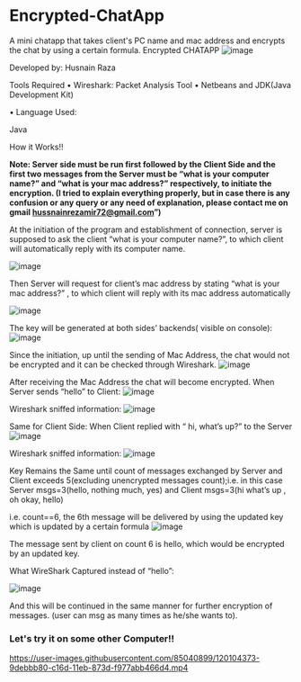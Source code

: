 # Encrypted-ChatApp
A mini chatapp that takes client's PC name and mac address and encrypts the chat by using a certain formula.
Encrypted CHATAPP
![image](https://user-images.githubusercontent.com/85040899/120102725-dedfd200-c165-11eb-9b7c-734a6028f7df.png)


Developed by: Husnain Raza

Tools Required
•	Wireshark: Packet Analysis Tool
•	Netbeans and JDK(Java Development Kit)

•	Language Used:
	
Java 


How it Works!!




<b>Note: Server side must be run first followed by the Client Side and the first two messages from the Server must be “what is your computer name?” and “what is your mac address?” respectively, to initiate the encryption. (I tried to explain everything properly, but in case there is any confusion or any query or any need of explanation, please contact me on gmail hussnainrezamir72@gmail.com”) </b>

At the initiation of the program and establishment of connection, server is supposed to ask the client “what is your computer name?”, to which client will automatically reply with its computer name.


 ![image](https://user-images.githubusercontent.com/85040899/120102767-12baf780-c166-11eb-94a9-6cbae5453bdc.png)


Then Server will request for client’s mac address by stating “what is your mac address?” , to which client will reply with its mac address automatically
 

![image](https://user-images.githubusercontent.com/85040899/120102777-18b0d880-c166-11eb-9356-2f27776364b8.png)


The key will be generated at both sides’ backends( visible on console):
![image](https://user-images.githubusercontent.com/85040899/120102790-29f9e500-c166-11eb-8d15-a02ec67ef007.png)

 
Since the initiation, up until the sending of Mac Address, the chat would not be encrypted and it can be checked through Wireshark.
 ![image](https://user-images.githubusercontent.com/85040899/120102824-4ac23a80-c166-11eb-9f03-0bdc4e64fe3b.png)


After receiving the Mac Address the chat will become encrypted.
When Server sends “hello” to Client:
 ![image](https://user-images.githubusercontent.com/85040899/120102835-557ccf80-c166-11eb-9af4-edf674a94850.png)


Wireshark sniffed information:
![image](https://user-images.githubusercontent.com/85040899/120102849-5f9ece00-c166-11eb-8f82-8b6dcfa7c356.png)
 

Same for Client Side:
When Client replied with “ hi, what’s up?” to the Server
 ![image](https://user-images.githubusercontent.com/85040899/120102858-6af1f980-c166-11eb-8774-dac664cf3145.png)


Wireshark sniffed information:
 ![image](https://user-images.githubusercontent.com/85040899/120102866-704f4400-c166-11eb-813e-737b3d5cd6a5.png)


Key Remains the Same until count of messages exchanged by Server and Client exceeds 5(excluding unencrypted messages count);i.e. in this case Server msgs=3(hello, nothing much, yes) and Client msgs=3(hi what’s up , oh okay, hello)

 i.e. count==6, the 6th message will be delivered by using the updated key which is updated by a certain formula
![image](https://user-images.githubusercontent.com/85040899/120102890-86f59b00-c166-11eb-8413-1adf6369501b.png)

 

The message sent by client on count 6 is hello, which would be encrypted by an updated key.

What WireShark Captured instead of “hello”:

 ![image](https://user-images.githubusercontent.com/85040899/120102901-9379f380-c166-11eb-87d7-122aba259654.png)

And this will be continued in the same manner for further encryption of messages.
(user can msg as many times as he/she wants to).

<h3>Let's try it on some other Computer!!</h3>
 
https://user-images.githubusercontent.com/85040899/120104373-9debbb80-c16d-11eb-873d-f977abb466d4.mp4


